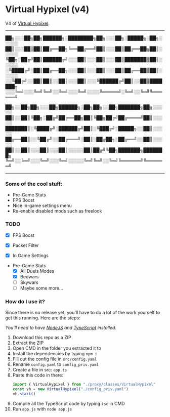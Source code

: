 # Virtual Hypixel (v4)
V4 of [Virtual Hypixel](https://github.com/HumanDuck23/virtual-hypixel).

---


██╗░░░██╗██╗██████╗░████████╗██╗░░░██╗░█████╗░██╗░░░░░
██║░░░██║██║██╔══██╗╚══██╔══╝██║░░░██║██╔══██╗██║░░░░░
╚██╗░██╔╝██║██████╔╝░░░██║░░░██║░░░██║███████║██║░░░░░
░╚████╔╝░██║██╔══██╗░░░██║░░░██║░░░██║██╔══██║██║░░░░░
░░╚██╔╝░░██║██║░░██║░░░██║░░░╚██████╔╝██║░░██║███████╗
░░░╚═╝░░░╚═╝╚═╝░░╚═╝░░░╚═╝░░░░╚═════╝░╚═╝░░╚═╝╚══════╝

██╗░░██╗██╗░░░██╗██████╗░██╗██╗░░██╗███████╗██╗░░░░░
██║░░██║╚██╗░██╔╝██╔══██╗██║╚██╗██╔╝██╔════╝██║░░░░░
███████║░╚████╔╝░██████╔╝██║░╚███╔╝░█████╗░░██║░░░░░
██╔══██║░░╚██╔╝░░██╔═══╝░██║░██╔██╗░██╔══╝░░██║░░░░░
██║░░██║░░░██║░░░██║░░░░░██║██╔╝╚██╗███████╗███████╗
╚═╝░░╚═╝░░░╚═╝░░░╚═╝░░░░░╚═╝╚═╝░░╚═╝╚══════╝╚══════╝

---

### Some of the cool stuff:

- Pre-Game Stats
- FPS Boost
- Nice in-game settings menu
- Re-enable disabled mods such as freelook

### TODO

- [x] FPS Boost
- [x] Packet Filter
- [x] In Game Settings


- Pre-Game Stats
  - [x] All Duels Modes
  - [x] Bedwars
  - [ ] Skywars
  - [ ] Maybe some more...

### How do I use it?

Since there is no release yet, you'll have to do a lot of the work yourself to get this running. Here are the steps:

*You'll need to have [NodeJS](https://nodejs.org) and [TypeScript](https://www.typescriptlang.org/)
installed.*

1. Download this repo as a ZIP
2. Extract the ZIP
3. Open CMD in the folder you extracted it to
4. Install the dependencies by typing `npm i`
5. Fill out the config file in `src/config.yaml`
6. Rename `config.yaml` to `config_priv.yaml`
7. Create a file in src: `app.ts`
8. Paste this code in there:
    ```ts
   import { VirtualHypixel } from "./proxy/classes/VirtualHypixel"
    const vh = new VirtualHypixel("./config_priv.yaml")
    vh.start()
    ```
9. Compile all the TypeScript code by typing `tsc` in CMD
10. Run `app.js` with `node app.js`